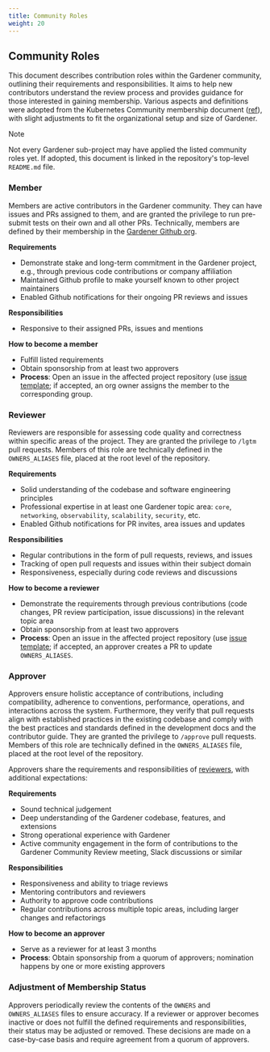 ```yaml
---
title: Community Roles
weight: 20
---
```



## Community Roles

This document describes contribution roles within the Gardener community, outlining their requirements and responsibilities. It aims to help new contributors understand the review process and provides guidance for those interested in gaining membership. Various aspects and definitions were adopted from the Kubernetes Community membership document ([ref](https://github.com/kubernetes/community/blob/master/community-membership.md)), with slight adjustments  to fit the organizational setup and size of Gardener.

> [!Note]
> Not every Gardener sub-project may have applied the listed community roles yet. 
> If adopted, this document is linked in the repository's top-level `README.md` file.

### Member

Members are active contributors in the Gardener community. They can have issues and PRs assigned to them, and are granted the privilege to run pre-submit tests on their own and all other PRs.
Technically, members are defined by their membership in the [Gardener Github org](https://github.com/gardener).

**Requirements**
- Demonstrate stake and long-term commitment in the Gardener project, e.g., through previous code contributions or company affiliation
- Maintained Github profile to make yourself known to other project maintainers
- Enabled Github notifications for their ongoing PR reviews and issues

**Responsibilities**
- Responsive to their assigned PRs, issues and mentions

**How to become a member**
- Fulfill listed requirements
- Obtain sponsorship from at least two approvers
- **Process**: Open an issue in the affected project repository (use [issue template](https://github.com/gardener/documentation/blob/master/website/documentation/contribute/code/roles/assets/_issue_template.md); if accepted, an org owner assigns the member to the corresponding group.

### Reviewer

Reviewers are responsible for assessing code quality and correctness within specific areas of the project.
They are granted the privilege to `/lgtm` pull requests.
Members of this role are technically defined in the `OWNERS_ALIASES` file, placed at the root level of the repository.

**Requirements**
- Solid understanding of the codebase and software engineering principles
- Professional expertise in at least one Gardener topic area: `core`, `networking`, `observability`, `scalability`, `security`, etc.
- Enabled Github notifications for PR invites, area issues and updates

**Responsibilities**
- Regular contributions in the form of pull requests, reviews, and issues
- Tracking of open pull requests and issues within their subject domain
- Responsiveness, especially during code reviews and discussions

**How to become a reviewer**
- Demonstrate the requirements through previous contributions (code changes, PR review participation, issue discussions) in the relevant topic area
- Obtain sponsorship from at least two approvers
- **Process**: Open an issue in the affected project repository (use [issue template](https://github.com/gardener/documentation/blob/master/website/community/roles/assets/_issue_template.md); if accepted, an approver creates a PR to update `OWNERS_ALIASES`.

### Approver

Approvers ensure holistic acceptance of contributions, including compatibility, adherence to conventions, performance, operations, and interactions across the system. Furthermore, they verify that pull requests align with established practices in the existing codebase and comply with the best practices and standards defined in the development docs and the contributor guide.
They are granted the privilege to `/approve` pull requests.
Members of this role are technically defined in the `OWNERS_ALIASES` file, placed at the root level of the repository.

Approvers share the requirements and responsibilities of [reviewers](#reviewer), with additional expectations:

**Requirements**
- Sound technical judgement
- Deep understanding of the Gardener codebase, features, and extensions
- Strong operational experience with Gardener
- Active community engagement in the form of contributions to the Gardener Community Review meeting, Slack discussions or similar

**Responsibilities**
- Responsiveness and ability to triage reviews
- Mentoring contributors and reviewers
- Authority to approve code contributions
- Regular contributions across multiple topic areas, including larger changes and refactorings

**How to become an approver**
- Serve as a reviewer for at least 3 months
- **Process**: Obtain sponsorship from a quorum of approvers; nomination happens by one or more existing approvers

### Adjustment of Membership Status

Approvers periodically review the contents of the `OWNERS` and `OWNERS_ALIASES` files to ensure accuracy. If a reviewer or approver becomes inactive or does not fulfill the defined requirements and responsibilities, their status may be adjusted or removed. These decisions are made on a case-by-case basis and require agreement from a quorum of approvers.
